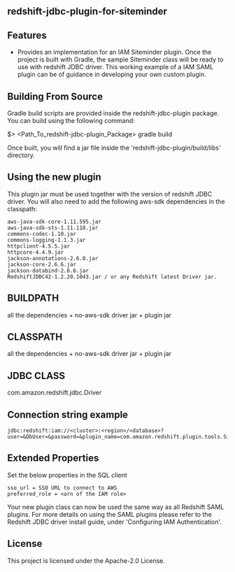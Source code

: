 ## redshift-jdbc-plugin-for-siteminder

## Features
* Provides an implementation for an IAM Siteminder plugin. Once the project is built with Gradle, the
sample Siteminder class will be ready to use with redshift JDBC driver. This working example of a IAM SAML plugin
can be of guidance in developing your own custom plugin.


## Building From Source

Gradle build scripts are provided inside the redshift-jdbc-plugin package.
You can build using the following command:

$> <Path_To_redshift-jdbc-plugin_Package> gradle build

Once built, you will find a jar file inside the 'redshift-jdbc-plugin/build/libs' directory.

## Using the new plugin

This plugin jar must be used together with the version of redshift JDBC driver.
You will also need to add the following aws-sdk dependencies in the classpath:
```
aws-java-sdk-core-1.11.595.jar
aws-java-sdk-sts-1.11.118.jar
commons-codec-1.10.jar
commons-logging-1.1.3.jar
httpclient-4.5.5.jar
httpcore-4.4.9.jar
jackson-annotations-2.6.0.jar
jackson-core-2.6.6.jar
jackson-databind-2.6.6.jar
RedshiftJDBC42-1.2.20.1043.jar / or any Redshift latest Driver jar.
```

## BUILDPATH
all the dependencies + no-aws-sdk driver jar + plugin jar
## CLASSPATH
all the dependencies + no-aws-sdk driver jar + plugin jar
## JDBC CLASS
com.amazon.redshift.jdbc.Driver
## Connection string example
```
jdbc:redshift:iam://<cluster>:<region>/<database>?user=&DbUser=&password=&plugin_name=com.amazon.redshift.plugin.tools.SiteMinderCredentialProvider
```
## Extended Properties
Set the below properties in the SQL client
```
sso_url = SSO URL to connect to AWS
preferred_role = <arn of the IAM role> 

```

Your new plugin class can now be used the same way as all Redshift SAML plugins.
For more details on using the SAML plugins please refer to the Redshift JDBC driver install guide, under 'Configuring IAM Authentication'.


## License

This project is licensed under the Apache-2.0 License.


